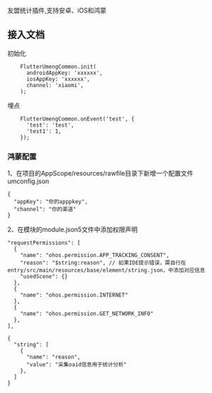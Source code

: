 友盟统计插件,支持安卓、iOS和鸿蒙

## 接入文档

初始化
```
    FlutterUmengCommon.init(
      androidAppKey: 'xxxxxx',
      iosAppKey: 'xxxxxx',
      channel: 'xiaomi',
    );
```

埋点
```
    FlutterUmengCommon.onEvent('test', {
      'test': 'test',
      'test1': 1,
    });
```

### 鸿蒙配置

1、在项目的AppScope/resources/rawfile目录下新增一个配置文件umconfig.json
```
{
  "appKey": "你的apppkey",
  "channel": "你的渠道"
}
```
2、在模块的module.json5文件中添加权限声明
```
"requestPermissions": [
  {
    "name": "ohos.permission.APP_TRACKING_CONSENT",
    "reason": "$string:reason", // 如果IDE提示错误，需自行在entry/src/main/resources/base/element/string.json，中添加对应信息
    "usedScene": {}
  },
  {
    "name": "ohos.permission.INTERNET"
  },
  {
    "name": "ohos.permission.GET_NETWORK_INFO"
  },
],

{
  "string": [
    {
      "name": "reason",
      "value": "采集oaid信息用于统计分析"
    },
  ]
}
```
